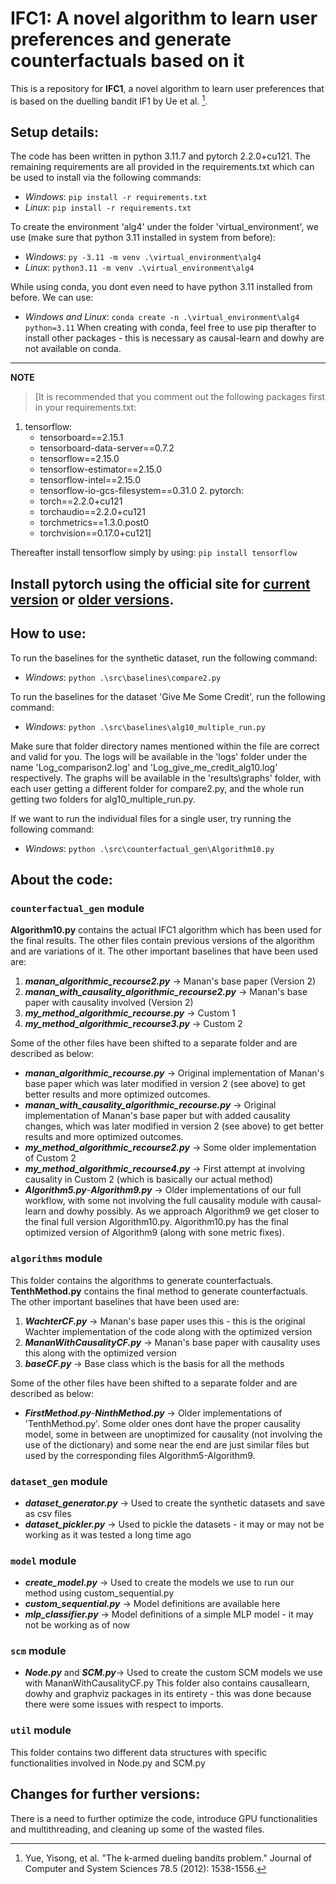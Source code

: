 # IFC1: A novel algorithm to learn user preferences and generate counterfactuals based on it

This is a repository for **IFC1**, a novel algorithm to learn user preferences that is based on the duelling bandit IF1 by Ue et al. [^1].

## Setup details:

The code has been written in python 3.11.7 and pytorch 2.2.0+cu121. The remaining requirements are all provided in the requirements.txt which can be used to install via the following commands:
* *Windows*: `pip install -r requirements.txt`
* *Linux*: `pip install -r requirements.txt`

To create the environment 'alg4' under the folder 'virtual_environment', we use (make sure that python 3.11 installed in system from before):
* *Windows*: `py -3.11 -m venv .\virtual_environment\alg4`
* *Linux*: `python3.11 -m venv .\virtual_environment\alg4`

While using conda, you dont even need to have python 3.11 installed from before. We can use:
* *Windows and Linux*: `conda create -n .\virtual_environment\alg4 python=3.11`
When creating with conda, feel free to use pip therafter to install other packages - this is necessary as causal-learn and dowhy are not available on conda.

---
**NOTE**

> [It is recommended that you comment out the following packages first in your requirements.txt:
   1. tensorflow:
      - tensorboard==2.15.1
      - tensorboard-data-server==0.7.2
      - tensorflow==2.15.0
      - tensorflow-estimator==2.15.0
      - tensorflow-intel==2.15.0
      - tensorflow-io-gcs-filesystem==0.31.0
    2. pytorch:
       - torch==2.2.0+cu121
       - torchaudio==2.2.0+cu121
       - torchmetrics==1.3.0.post0
       - torchvision==0.17.0+cu121]

Thereafter install tensorflow simply by using: `pip install tensorflow`

Install pytorch using the official site for [current version](https://pytorch.org/get-started/locally/) or [older versions](https://pytorch.org/get-started/previous-versions/).
---

## How to use:

To run the baselines for the synthetic dataset, run the following command:
* *Windows*: `python .\src\baselines\compare2.py`

To run the baselines for the dataset 'Give Me Some Credit', run the following command:
* *Windows*: `python .\src\baselines\alg10_multiple_run.py`

Make sure that folder directory names mentioned within the file are correct and valid for you. The logs will be available in the 'logs' folder under the name 'Log_comparison2.log' and 'Log_give_me_credit_alg10.log' respectively. The graphs will be available in the 'results\graphs' folder, with each user getting a different folder for compare2.py, and the whole run getting two folders for alg10_multiple_run.py.

If we want to run the individual files for a single user, try running the following command:
* *Windows*: `python .\src\counterfactual_gen\Algorithm10.py`


## About the code:

### `counterfactual_gen` module
**Algorithm10.py** contains the actual IFC1 algorithm which has been used for the final results. The other files contain previous versions of the algorithm and are variations of it. The other important baselines that have been used are:
1. ***manan_algorithmic_recourse2.py*** -> Manan's base paper (Version 2)
2. ***manan_with_causality_algorithmic_recourse2.py*** -> Manan's base paper with causality involved (Version 2)
3. ***my_method_algorithmic_recourse.py*** -> Custom 1
4. ***my_method_algorithmic_recourse3.py*** -> Custom 2

Some of the other files have been shifted to a separate folder and are described as below:
* ***manan_algorithmic_recourse.py*** -> Original implementation of Manan's base paper which was later modified in version 2 (see above) to get better results and more optimized outcomes.
* ***manan_with_causality_algorithmic_recourse.py*** -> Original implementation of Manan's base paper but with added causality changes, which was later modified in version 2 (see above) to get better results and more optimized outcomes.
* ***my_method_algorithmic_recourse2.py*** -> Some older implementation of Custom 2
* ***my_method_algorithmic_recourse4.py*** -> First attempt at involving causality in Custom 2 (which is basically our actual method)
* ***Algorithm5.py***-***Algorithm9.py*** -> Older implementations of our full workflow, with some not involving the full causality module with causal-learn and dowhy possibly. As we approach Algorithm9 we get closer to the final full version Algorithm10.py. Algorithm10.py has the final optimized version of Algorithm9 (along with sone metric fixes).

### `algorithms` module
This folder contains the algorithms to generate counterfactuals. **TenthMethod.py** contains the final method to generate counterfactuals. 
The other important baselines that have been used are:
1. ***WachterCF.py*** -> Manan's base paper uses this - this is the original Wachter implementation of the code along with the optimized version
2. ***MananWithCausalityCF.py*** -> Manan's base paper with causality uses this along with the optimized version
3. ***baseCF.py*** -> Base class which is the basis for all the methods

Some of the other files have been shifted to a separate folder and are described as below:
* ***FirstMethod.py***-***NinthMethod.py*** -> Older implementations of 'TenthMethod.py'. Some older ones dont have the proper causality model, some in between are unoptimized for causality (not involving the use of the dictionary) and some near the end are just similar files but used by the corresponding files Algorithm5-Algorithm9.

### `dataset_gen` module
* ***dataset_generator.py*** -> Used to create the synthetic datasets and save as csv files
* ***dataset_pickler.py*** -> Used to pickle the datasets - it may or may not be working as it was tested a long time ago

### `model` module
* ***create_model.py*** -> Used to create the models we use to run our method using custom_sequential.py
* ***custom_sequential.py*** -> Model definitions are available here
* ***mlp_classifier.py*** -> Model definitions of a simple MLP model - it may not be working as of now

### `scm` module
* ***Node.py*** and ***SCM.py***-> Used to create the custom SCM models we use with MananWithCausalityCF.py
This folder also contains causallearn, dowhy and graphviz packages in its entirety - this was done because there were some issues with respect to imports.

### `util` module
This folder contains two different data structures with specific functionalities involved in Node.py and SCM.py


## Changes for further versions:

There is a need to further optimize the code, introduce GPU functionalities and multithreading, and cleaning up some of the wasted files.


[^1]: Yue, Yisong, et al. "The k-armed dueling bandits problem." Journal of Computer and System Sciences 78.5 (2012): 1538-1556.

